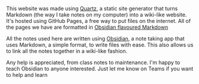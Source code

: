 This website was made using [Quartz](https://quartz.jzhao.xyz), a static site generator that turns Markdown (the way I take notes on my computer) into a wiki-like website. It's hosted using GitHub Pages, a free way to put files on the internet. All of the pages we have are formatted in [Obsidian flavoured Markdown](https://help.obsidian.md/Editing+and+formatting/Basic+formatting+syntax)

All the notes used here are written using [Obsidian](https://obsidian.md/), a note taking app that uses Markdown, a simple format, to write files with ease. This also allows us to link all the notes together in a wiki-like fashion.

Any help is appreciated, from class notes to maintenance. I'm happy to teach Obsidian to anyone interested. Just let me know on Teams if you want to help and learn